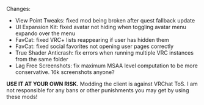 Changes:
 * View Point Tweaks: fixed mod being broken after quest fallback update
 * UI Expansion Kit: fixed avatar not hiding when toggling avatar menu expando over the menu
 * FavCat: fixed VRC+ lists reappearing if user has hidden them
 * FavCat: fixed social favorites not opening user pages correctly
 * True Shader Anticrash: fix errors when running multiple VRC instances from the same folder
 * Lag Free Screenshots: fix maximum MSAA level computation to be more conservative. 16k screenshots anyone?

**USE IT AT YOUR OWN RISK.** Modding the client is against VRChat ToS. I am not responsible for any bans or other punishments you may get by using these mods!